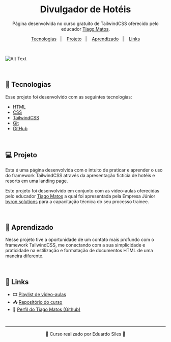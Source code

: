 <h1 align="center">Divulgador de Hotéis</h1>

<p align="center">
  Página desenvolvida no curso gratuito de TailwindCSS oferecido pelo educador <a href="https://github.com/tiagomatosweb">Tiago Matos</a>.
</p>

<p align="center">
  <a href="#-tecnologias">Tecnologias</a>&nbsp;&nbsp;&nbsp;|&nbsp;&nbsp;&nbsp;
  <a href="#-projeto">Projeto</a>&nbsp;&nbsp;&nbsp;|&nbsp;&nbsp;&nbsp;
  <a href="#-aprendizado">Aprendizado</a>&nbsp;&nbsp;&nbsp;|&nbsp;&nbsp;&nbsp;
  <a href="#-links">Links</a>

</p>

<br>

![Alt Text](./readme-cover.gif)

<br>

## 🚀 Tecnologias

Esse projeto foi desenvolvido com as seguintes tecnologias:

- [HTML](https://developer.mozilla.org/pt-BR/docs/Web/HTML)
- [CSS](https://developer.mozilla.org/pt-BR/docs/Web/CSS)
- [TailwindCSS](https://tailwindcss.com/)
- [Git](https://git-scm.com/)
- [GitHub](https://github.com/)

<br>

## 💻 Projeto

Esta é uma página desenvolvida com o intuito de praticar e aprender o uso do framework TailwindCSS através da apresentação fictícia de hotéis e resorts em uma landing page.

Este projeto foi desenvolvido em conjunto com as video-aulas oferecidas pelo educador [Tiago Matos](https://github.com/tiagomatosweb) a qual foi apresentada pela Empresa Júnior [byron.solutions](https://www.byronsolutions.com/) para a capacitação técnica do seu processo trainee.

<br>

## 🧠 Aprendizado

Nesse projeto tive a oportunidade de um contato mais profundo com o framework TailwindCSS, me conectando com a sua simplicidade e praticidade na estilização e formatação de documentos HTML de uma maneira diferente.

<br>

## 🔗 Links


- 🎞️ [Playlist de vídeo-aulas](https://bit.ly/3RGpDnl)
- 📥 [Repositório do curso](https://bit.ly/3CE0mG0)
- 👤 [Perfil do Tiago Matos (Github)](https://github.com/tiagomatosweb)

<br>

---

<p align="center">💪 Curso realizado por Eduardo Siles 💙</p>